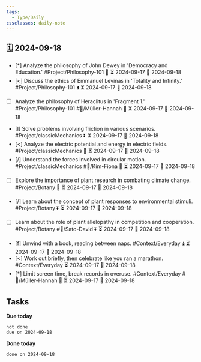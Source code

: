 ```yaml
---
tags:
  - Type/Daily
cssclasses: daily-note
---
```


## 🗓️ 2024-09-18

- [*] Analyze the philosophy of John Dewey in 'Democracy and Education.' #Project/Philosophy-101 🔼 ⏳ 2024-09-17 📅 2024-09-18
- [<] Discuss the ethics of Emmanuel Levinas in 'Totality and Infinity.' #Project/Philosophy-101 ⏫ ⏳ 2024-09-17 📅 2024-09-18
- [ ] Analyze the philosophy of Heraclitus in 'Fragment 1.' #Project/Philosophy-101 #👤/Müller-Hannah 🔼 ⏳ 2024-09-17 📅 2024-09-18
- [I] Solve problems involving friction in various scenarios. #Project/classicMechanics ⏬ ⏳ 2024-09-17 📅 2024-09-18
- [<] Analyze the electric potential and energy in electric fields. #Project/classicMechanics 🔼 ⏳ 2024-09-17 📅 2024-09-18
- [/] Understand the forces involved in circular motion. #Project/classicMechanics #👤/Kim-Fiona 🔽 ⏳ 2024-09-17 📅 2024-09-18
- [ ] Explore the importance of plant research in combating climate change. #Project/Botany 🔽 ⏳ 2024-09-17 📅 2024-09-18
- [/] Learn about the concept of plant responses to environmental stimuli. #Project/Botany ⏬ ⏳ 2024-09-17 📅 2024-09-18
- [ ] Learn about the role of plant allelopathy in competition and cooperation. #Project/Botany #👤/Sato-David ⏬ ⏳ 2024-09-17 📅 2024-09-18
- [f] Unwind with a book, reading between naps. #Context/Everyday ⏫ ⏳ 2024-09-17 📅 2024-09-18
- [<] Work out briefly, then celebrate like you ran a marathon. #Context/Everyday ⏳ 2024-09-17 📅 2024-09-18
- [*] Limit screen time, break records in overuse. #Context/Everyday #👤/Müller-Hannah 🔼 ⏳ 2024-09-17 📅 2024-09-18

## Tasks

**Due today**

```tasks
not done
due on 2024-09-18
```

**Done today**

```tasks
done on 2024-09-18
```
            